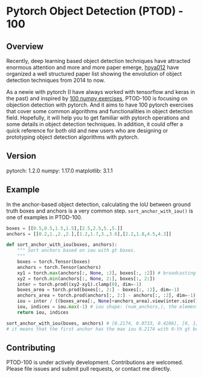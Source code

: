 # Pytorch Object Detection (PTOD) - 100

Overview
--------

 Recently, deep learning based object detection techniques have attracted enormous attention and more and more paper emerge, [hoya012](https://github.com/hoya012/deep_learning_object_detection) have organized a well structured paper list showing the envolution of object detection techniques from 2014 to now.

As a newie with pytorch (I have always worked with tensorflow and keras in the past) and inspired by [100 numpy exercises](https://github.com/rougier/numpy-100), PTOD-100 is focusing on objection detection with pytorch. And it aims to have 100 pytorch exercises that cover some common algorithms and functionalities in object detection field. Hopefully, it will help you to get familiar with pytorch operations and some details in object detection techniques. In addition, it could offer a quick reference for both old and new users who are designing or prototyping object detection algorithms with pytorch.

Version
-------
pytorch: 1.2.0
numpy: 1.17.0
matplotlib: 3.1.1

Example
-------
In the anchor-based object detection, calculating the IoU between ground truth boxes and anchors is a very common step. `sort_anchor_with_iou()` is one of examples in PTOD-100.

```python
boxes = [[0.5,0.5,1.5,1.5],[2.5,2.5,5.,5.]]
anchors = [[0.2,1.,2.,2.],[1.2,1.7,3.,3.6],[2.2,1.8,4.5,4.3]]

def sort_anchor_with_iou(boxes, anchors):
    """ Sort anchors based on iou with gt boxes.
    """
    boxes = torch.Tensor(boxes)
    anchors = torch.Tensor(anchors)
    xy1 = torch.max(anchors[:, None, :2], boxes[:, :2]) # broadcasting
    xy2 = torch.min(anchors[:, None, 2:], boxes[:, 2:])
    inter = torch.prod((xy2-xy1).clamp(0), dim=-1)
    boxes_area = torch.prod(boxes[:, 2:] - boxes[:, :2], dim=-1)
    anchors_area = torch.prod(anchors[:, 2:] - anchors[:, :2], dim=-1)
    iou = inter / ((boxes_area[:, None]+anchors_area).view(inter.size()) - inter)
    iou, indices = iou.max(-1) # iou shape: (num_anchors,), the elements in indices are index of gt box.
    return iou, indices

sort_anchor_with_iou(boxes, anchors) # [0.2174, 0.0733, 0.4286], [0, 1, 1], 
# it means that the first anchor has the max iou 0.2174 with 0-th gt box.
```

Contributing
------------
PTOD-100 is under actively development. Contributions are welcomed. Please file issues and submit pull requests, or contact me directly.

